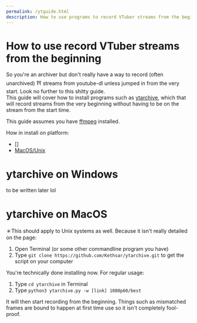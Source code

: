 ```yaml
---
permalink: /ytguide.html
description: How to use programs to record VTuber streams from the beginning
---
```


# How to use record VTuber streams from the beginning

So you're an archiver but don't really have a way to record (often unarchived) ⛩️ streams from youtube-dl unless jumped in from the very start. Look no further to this shitty guide.   
This guide will cover how to install programs such as [ytarchive](https://github.com/Kethsar/ytarchive), which that will record streams from the very beginning without having to be on the stream from the start time. 

This guide assumes you have [ffmpeg](https://www.ffmpeg.org/) installed.

How in install on platform:
* []
* [MacOS/Unix](#ytarchive-on-macos)

# ytarchive on Windows    
to be written later lol   

# ytarchive on MacOS   

＊This should apply to Unix systems as well.
Because it isn't really detailed on the page:

1. Open Terminal (or some other commandline program you have)   
2. Type `git clone https://github.com/Kethsar/ytarchive.git` to get the script on your computer   

You're technically done installing now. For regular usage:   

1. Type `cd ytarchive` in Terminal   
2. Type `python3 ytarchive.py -w [link] 1080p60/best`   

It will then start recording from the beginning. Things such as mismatched frames are bound to happen at first time use so it isn't completely fool-proof. 
